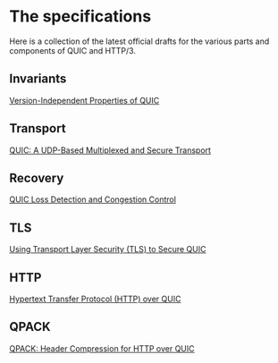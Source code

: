 # The specifications

Here is a collection of the latest official drafts for the various parts and
components of QUIC and HTTP/3.

## Invariants

[Version-Independent Properties of QUIC](https://tools.ietf.org/html/draft-ietf-quic-invariants-07)

## Transport

[QUIC: A UDP-Based Multiplexed and Secure Transport](https://tools.ietf.org/html/draft-ietf-quic-transport-23)

## Recovery

[QUIC Loss Detection and Congestion Control](https://tools.ietf.org/html/draft-ietf-quic-recovery-23)

## TLS

[Using Transport Layer Security (TLS) to Secure QUIC](https://tools.ietf.org/html/draft-ietf-quic-tls-23)

## HTTP

[Hypertext Transfer Protocol (HTTP) over QUIC](https://tools.ietf.org/html/draft-ietf-quic-http-22)

## QPACK

[QPACK: Header Compression for HTTP over QUIC](https://tools.ietf.org/html/draft-ietf-quic-qpack-09)
